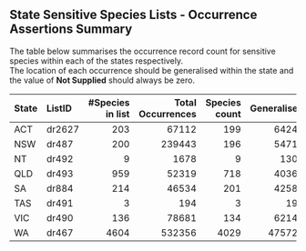 ## State Sensitive Species Lists - Occurrence Assertions Summary 

 The table below summarises the occurrence record count for sensitive species                    within each of the states respectively.  
 The location of each occurrence should be generalised within the state                   and the value of **Not Supplied** should always be zero. 

|  State   | ListID   |   #Species in list |   Total Occurrences |   Species count |   Generalised |   Already Generalised |    Not Supplied |
| :--------|:---------|-------------------:|--------------------:|----------------:|--------------:|----------------------:|----------------:|
|  ACT     | dr2627   |                203 |               67112 |             199 |         64247 |                  2865 |               0 |
|  NSW     | dr487    |                200 |              239443 |             196 |         54719 |                184724 |               0 |
|  NT      | dr492    |                  9 |                1678 |               9 |          1302 |                   376 |               0 |
|  QLD     | dr493    |                959 |               52319 |             718 |         40368 |                 11951 |               0 |
|  SA      | dr884    |                214 |               46534 |             201 |         42580 |                  3954 |               0 |
|  TAS     | dr491    |                  3 |                 194 |               3 |           191 |                     3 |               0 |
|  VIC     | dr490    |                136 |               78681 |             134 |         62142 |                 16539 |               0 |
|  WA      | dr467    |               4604 |              532356 |            4029 |        475727 |                 49465 |            7164 |
